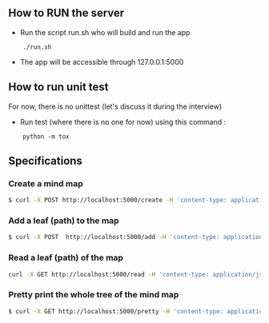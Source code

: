 ## How to RUN the server 

* Run the script run.sh who will build and run the app 

```
    ./run.sh
```

* The app will be accessible through 127.0.0.1:5000

## How to run unit test 

For now, there is no unittest (let's discuss it during the interview)

* Run test (where there is no one for now) using this command :
```
    python -m tox
```

## Specifications

### Create a mind map

```bash
$ curl -X POST http://localhost:5000/create -H 'content-type: application/json' -d '{"id": "my-map"}'
```

### Add a leaf (path) to the map

```bash
$ curl -X POST  http://localhost:5000/add -H 'content-type: application/json' -d '{"path": "i/like/potatoes", "text": "Yumi"}'
```

### Read a leaf (path) of the map

```bash
curl -X GET http://localhost:5000/read -H 'content-type: application/json'
```

### Pretty print the whole tree of the mind map

```bash
$ curl -X GET http://localhost:5000/pretty -H 'content-type: application/json'
```